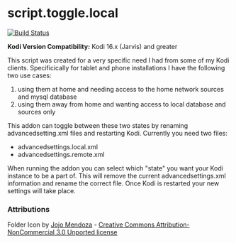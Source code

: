 script.toggle.local
===================

[![Build Status](https://travis-ci.org/robweber/script.toggle.local.svg?branch=master)](https://travis-ci.org/robweber/script.toggle.local/)

__Kodi Version Compatibility:__ Kodi 16.x (Jarvis) and greater

This script was created for a very specific need I had from some of my Kodi clients. Specificically for tablet and phone installations I have the following two use cases: 

1. using them at home and needing access to the home network sources and mysql database
2. using them away from home and wanting access to local database and sources only 

This addon can toggle between these two states by renaming advancedsetting.xml files and restarting Kodi. Currently you need two files: 

* advancedsettings.local.xml
* advancedsettings.remote.xml

When running the addon you can select which "state" you want your Kodi instance to be a part of. This will remove the current advancedsettings.xml information and rename the correct file. Once Kodi is restarted your new settings will take place.


### Attributions

Folder Icon by [Jojo Mendoza](https://www.iconfinder.com/hopstarter) - [Creative Commons Attribution-NonCommercial 3.0 Unported license](https://creativecommons.org/licenses/by-nc/3.0/legalcode)

